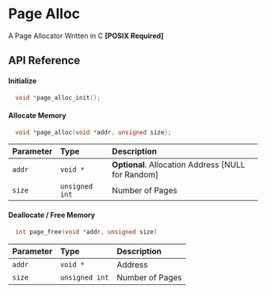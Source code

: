 # Page Alloc
A Page Allocator Written in C **[POSIX Required]**
## API Reference

#### Initialize

```c
  void *page_alloc_init(); 
```

#### Allocate Memory

```c
  void *page_alloc(void *addr, unsigned size); 
```

| Parameter | Type     | Description                      |
| :-------- | :------- | :------------------------------- |
| `addr`    | `void *` | **Optional**. Allocation Address [NULL for Random] |
| `size`    | `unsigned int` | Number of Pages |

#### Deallocate / Free Memory

```c
  int page_free(void *addr, unsigned size)
```
| Parameter | Type     | Description                      |
| :-------- | :------- | :------------------------------- |
| `addr`    | `void *` | Address |
| `size`    | `unsigned int` | Number of Pages |
